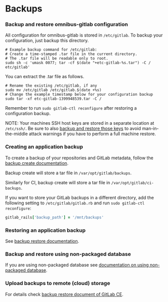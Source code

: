 # Backups

### Backup and restore omnibus-gitlab configuration

All configuration for omnibus-gitlab is stored in `/etc/gitlab`. To backup your
configuration, just backup this directory.

```shell
# Example backup command for /etc/gitlab:
# Create a time-stamped .tar file in the current directory.
# The .tar file will be readable only to root.
sudo sh -c 'umask 0077; tar -cf $(date "+etc-gitlab-%s.tar") -C / etc/gitlab'
```

You can extract the .tar file as follows.

```shell
# Rename the existing /etc/gitlab, if any
sudo mv /etc/gitlab /etc/gitlab.$(date +%s)
# Change the example timestamp below for your configuration backup
sudo tar -xf etc-gitlab-1399948539.tar -C /
```

Remember to run `sudo gitlab-ctl reconfigure` after restoring a configuration
backup.

NOTE: Your machines SSH host keys are stored in a separate location at `/etc/ssh/`. Be sure to also [backup and restore those keys](https://superuser.com/questions/532040/copy-ssh-keys-from-one-server-to-another-server/532079#532079) to avoid man-in-the-middle attack warnings if you have to perform a full machine restore.


### Creating an application backup

To create a backup of your repositories and GitLab metadata, follow the [backup create documentation](http://doc.gitlab.com/ce/raketasks/backup_restore.html#create-a-backup-of-the-gitlab-system).

Backup create will store a tar file in `/var/opt/gitlab/backups`.

Similarly for CI, backup create will store a tar file in `/var/opt/gitlab/ci-backups`.

If you want to store your GitLab backups in a different directory, add the
following setting to `/etc/gitlab/gitlab.rb` and run `sudo gitlab-ctl
reconfigure`:

```ruby
gitlab_rails['backup_path'] = '/mnt/backups'
```

### Restoring an application backup

See [backup restore documentation](http://doc.gitlab.com/ce/raketasks/backup_restore.html#omnibus-installations).

### Backup and restore using non-packaged database

If you are using non-packaged database see [documentation on using non-packaged database](doc/settings/database.md#using-a-non-packaged-postgresql-database-management-server).

### Upload backups to remote (cloud) storage

For details check [backup restore document of GitLab CE](https://gitlab.com/gitlab-org/gitlab-ce/blob/966f68b33e1f15f08e383ec68346ed1bd690b59b/doc/raketasks/backup_restore.md#upload-backups-to-remote-cloud-storage).
